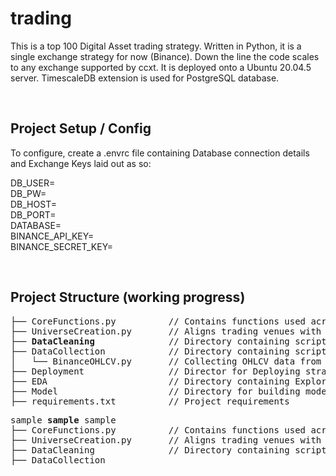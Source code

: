 # trading

This is a top 100 Digital Asset trading strategy. Written in Python, it is a single exchange strategy for now (Binance). Down the line the code scales to any exchange supported by ccxt. It is deployed onto a Ubuntu 20.04.5 server. TimescaleDB extension is used for PostgreSQL database.

<br />

## Project Setup / Config 

To configure, create a .envrc file containing Database connection details and Exchange Keys laid out as so:

DB_USER=<br />
DB_PW=<br />
DB_HOST=<br />
DB_PORT=<br />
DATABASE=<br />
BINANCE_API_KEY=<br /> 
BINANCE_SECRET_KEY=<br />

<br />

## Project Structure (working progress)
<pre>
├── CoreFunctions.py          // Contains functions used across scripts
├── UniverseCreation.py       // Aligns trading venues with coingecko top 100 
├── <b>DataCleaning</b>              // Directory containing scripts for cleaning data
├── DataCollection            // Directory containing scripts for collecting data
│   └── BinanceOHLCV.py       // Collecting OHLCV data from Binance 
├── Deployment                // Director for Deploying strategy
├── EDA                       // Directory containing Exploratory Data Analysis 
├── Model                     // Directory for building models 
├── requirements.txt          // Project requirements 
</pre>
<pre>
sample <b>sample</b> sample
├── CoreFunctions.py          // Contains functions used across scripts
├── UniverseCreation.py       // Aligns trading venues with coingecko top 100 
├── DataCleaning              // Directory containing scripts for cleaning data
├── DataCollection 
</pre>

